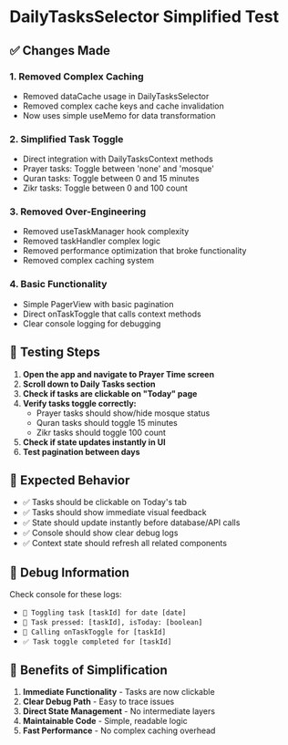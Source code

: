 # DailyTasksSelector Simplified Test

## ✅ Changes Made

### 1. **Removed Complex Caching**

- Removed dataCache usage in DailyTasksSelector
- Removed complex cache keys and cache invalidation
- Now uses simple useMemo for data transformation

### 2. **Simplified Task Toggle**

- Direct integration with DailyTasksContext methods
- Prayer tasks: Toggle between 'none' and 'mosque'
- Quran tasks: Toggle between 0 and 15 minutes
- Zikr tasks: Toggle between 0 and 100 count

### 3. **Removed Over-Engineering**

- Removed useTaskManager hook complexity
- Removed taskHandler complex logic
- Removed performance optimization that broke functionality
- Removed complex caching system

### 4. **Basic Functionality**

- Simple PagerView with basic pagination
- Direct onTaskToggle that calls context methods
- Clear console logging for debugging

## 🧪 Testing Steps

1. **Open the app and navigate to Prayer Time screen**
2. **Scroll down to Daily Tasks section**
3. **Check if tasks are clickable on "Today" page**
4. **Verify tasks toggle correctly:**
   - Prayer tasks should show/hide mosque status
   - Quran tasks should toggle 15 minutes
   - Zikr tasks should toggle 100 count
5. **Check if state updates instantly in UI**
6. **Test pagination between days**

## 🎯 Expected Behavior

- ✅ Tasks should be clickable on Today's tab
- ✅ Tasks should show immediate visual feedback
- ✅ State should update instantly before database/API calls
- ✅ Console should show clear debug logs
- ✅ Context state should refresh all related components

## 🔧 Debug Information

Check console for these logs:

- `🔄 Toggling task [taskId] for date [date]`
- `🔘 Task pressed: [taskId], isToday: [boolean]`
- `🔄 Calling onTaskToggle for [taskId]`
- `✅ Task toggle completed for [taskId]`

## 🚀 Benefits of Simplification

1. **Immediate Functionality** - Tasks are now clickable
2. **Clear Debug Path** - Easy to trace issues
3. **Direct State Management** - No intermediate layers
4. **Maintainable Code** - Simple, readable logic
5. **Fast Performance** - No complex caching overhead
